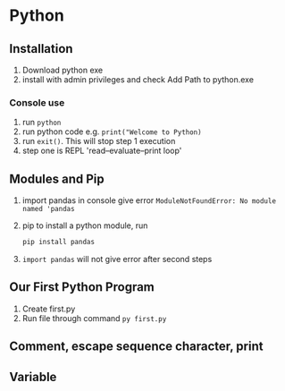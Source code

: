 # Python

## Installation

1. Download python exe
2. install with admin privileges and check Add Path to python.exe

### Console use

1. run `python`
2. run python code e.g. `print("Welcome to Python)`
3. run `exit()`. This will stop step 1 execution
4. step one is REPL 'read–evaluate–print loop'

## Modules and Pip

1. import pandas in console give error `ModuleNotFoundError: No module named 'pandas`

2. pip to install a python module, run

   ```bash
   pip install pandas
   ```

3. `import pandas` will not give error after second steps

## Our First Python Program

1. Create first.py
2. Run file through command `py first.py`

## Comment, escape sequence character, print

## Variable
